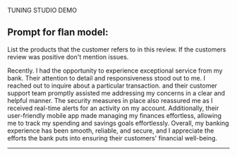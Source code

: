 TUNING STUDIO DEMO


Prompt for flan model:
---
List the products that the customer refers to in this review. If the customers review was positive don't mention issues.

Recently. I had the opportunity to experience exceptional service from my bank. Their attention to detail and responsiveness stood out to me. I reached out to inquire about a particular transaction. and their customer support team promptly assisted me addressing my concerns in a clear and helpful manner. The security measures in place also reassured me as I received real-time alerts for an activity on my account. Additionally, their user-friendly mobile app made managing my finances effortless, allowing me to track my spending and savings goals effortlessly. Overall, my banking experience has been smooth, reliable, and secure, and I appreciate the efforts the bank puts into ensuring their customers' financial well-being.

-----------

